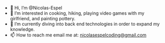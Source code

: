 - 👋 Hi, I’m @Nicolas-Espel
- 👀 I’m interested in cooking, hiking, playing video games with my girlfriend, and painting pottery.
- 🌱 I’m currently diving into back end technologies in order to expand my knowledge.
- 📫 How to reach me email me at: nicolasespelcoding@gmail.com

<!---
Nicolas-Espel/Nicolas-Espel is a ✨ special ✨ repository because its `README.md` (this file) appears on your GitHub profile.
You can click the Preview link to take a look at your changes.
--->
